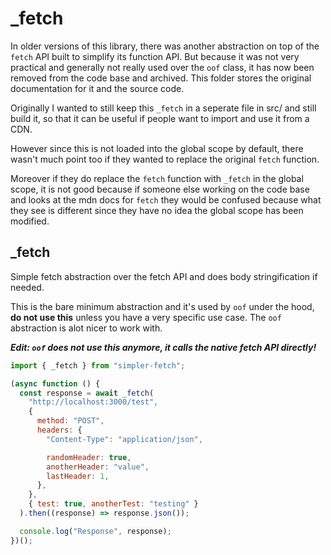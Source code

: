 # _fetch
In older versions of this library, there was another abstraction on top of the `fetch` API built to simplify its function API. But because it was not very practical and generally not really used over the `oof` class, it has now been removed from the code base and archived. This folder stores the original documentation for it and the source code.

Originally I wanted to still keep this `_fetch` in a seperate file in src/ and still build it, so that it can be useful if people want to import and use it from a CDN.

However since this is not loaded into the global scope by default, there wasn't much point too if they wanted to replace the original `fetch` function.

Moreover if they do replace the `fetch` function with `_fetch` in the global scope, it is not good because if someone else working on the code base and looks at the mdn docs for `fetch` they would be confused because what they see is different since they have no idea the global scope has been modified.

## _fetch
Simple fetch abstraction over the fetch API and does body stringification if needed.

This is the bare minimum abstraction and it's used by `oof` under the hood, **do not use this** unless you have a very specific use case. The `oof` abstraction is alot nicer to work with.

***Edit: `oof` does not use this anymore, it calls the native fetch API directly!***

```javascript
import { _fetch } from "simpler-fetch";

(async function () {
  const response = await _fetch(
    "http://localhost:3000/test",
    {
      method: "POST",
      headers: {
        "Content-Type": "application/json",

        randomHeader: true,
        anotherHeader: "value",
        lastHeader: 1,
      },
    },
    { test: true, anotherTest: "testing" }
  ).then((response) => response.json());

  console.log("Response", response);
})();
```
